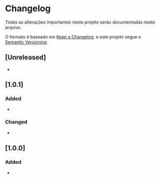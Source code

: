 # Changelog

Todas as alterações importantes neste projeto serão documentadas neste arquivo.

O formato é baseado em [Keep a Changelog](https://keepachangelog.com/en/1.0.0/),
e este projeto segue o [Semantic Versioning](https://semver.org/spec/v2.0.0.html).

## [Unreleased]

- 

## [1.0.1]

### Added

- 

### Changed

- 

## [1.0.0]

### Added

- 